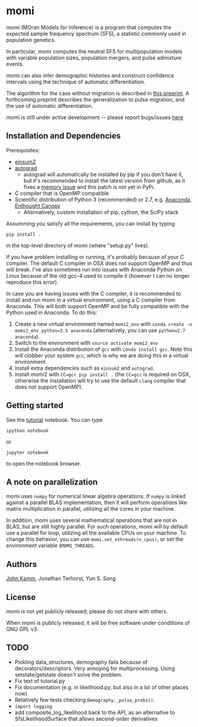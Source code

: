 # momi

momi (MOran Models for Inference) is a program that computes
the expected sample frequency spectrum (SFS), a statistic commonly used
in population genetics.

In particular, momi computes the neutral SFS
for multipopulation models with variable population sizes,
population mergers, and pulse admixture events.

momi can also infer demographic histories and construct
confidence intervals using the technique of automatic differentiation.

The algorithm for the case without migration is described in
[this preprint](http://arxiv.org/abs/1503.01133).
A forthcoming preprint describes the generalization to pulse migration,
and the use of automatic differentiation.

momi is still under active development -- please
report bugs/issues [here](https://github.com/jackkamm/momi/issues)

## Installation and Dependencies

Prerequisites:

* [einsum2](https://github.com/jackkamm/einsum2)
* [autograd](https://github.com/HIPS/autograd)
  * autograd will automatically be installed by pip if you don't have it, but it's recommended to install the latest version from github, as it fixes a [memory issue](https://github.com/HIPS/autograd/issues/103) and this patch is not yet in PyPi.
* C compiler that is OpenMP compatible
* Scientific distribution of Python 3 (recommended) or 2.7, e.g. [Anaconda](http://continuum.io/downloads), [Enthought Canopy](https://www.enthought.com/products/canopy/)
  * Alternatively, custom installation of pip, cython, the SciPy stack

Assumming you satisfy all the requirements, you can install by typing
```
pip install .
```
in the top-level directory of momi (where "setup.py" lives).

If you have problem installing or running, it's probably because of your C compiler.
The default C compiler in OSX does not support OpenMP and thus will break.
I've also sometimes run into issues with Anaconda Python on Linux
because of the old gcc-4 used to compile it (however I can no longer reproduce this error).

In case you are having issues with the C compiler, it is recommended
to install and run momi in a virtual environment, using a C
compiler from Anaconda. This will both support OpenMP and be fully compatible
with the Python used in Anaconda. To do this:

1. Create a new virtual environment named `momi2_env` with `conda create -n momi2_env python=3.5 anaconda` (alternatively, you can use `python=2.7 anaconda`).
2. Switch to the environment with `source activate momi2_env`
3. Install the Anaconda distribution of `gcc` with `conda install gcc`. Note this will clobber your system `gcc`, which is why we are doing this in a virtual environment.
4. Install extra dependencies such as `einsum2` and `autograd`.
5. Install momi2 with `CC=gcc pip install .` (the `CC=gcc` is required on OSX, otherwise
the installation will try to use the default `clang` compiler that does not support OpenMP).

## Getting started

See the [tutorial](examples/tutorial.ipynb) notebook.
You can type
```
ipython notebook
```
or
```
jupyter notebook
```
to open the notebook browser.

## A note on parallelization

momi uses `numpy` for numerical linear algebra operations.
If `numpy` is linked against a parallel BLAS implementation,
then it will perform operations like matrix multiplication in parallel,
utilizing all the cores in your machine.

In addition, momi uses several mathematical operations that are not in
BLAS, but are still highly parallel. For such operations, momi will by default
use a parallel for loop, utilizing all the available CPUs on your machine.
To change this behavior, you can use `momi.set_nthreads(n_cpus)`,
or set the environment variable `$MOMI_THREADS`.

## Authors

[John Kamm](mailto:jkamm@stat.berkeley.edu), Jonathan Terhorst, Yun S. Song

## License

momi is not yet publicly released; please do not share with others.

When momi is publicly released, it will be free software under conditions of GNU GPL v3.

## TODO

* Pickling data_structures, demography fails because of decorators/descriptors. Very annoying for multiprocessing. Using setstate/getstate doesn't solve the problem.
* Fix text of tutorial.py
* Fix documentation (e.g. in likelihood.py, but also in a lot of other places now)
* Relatively few tests checking `Demography._pulse_probs()`.
* `import logging`
* add composite_log_likelihood back to the API, as an alternative to SfsLikelihoodSurface that allows second-order derivatives
